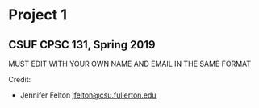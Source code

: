 # Project 1
## CSUF CPSC 131, Spring 2019

MUST EDIT WITH YOUR OWN NAME AND EMAIL IN THE SAME FORMAT

Credit:
- Jennifer Felton jfelton@csu.fullerton.edu
